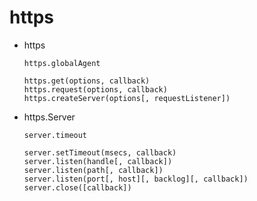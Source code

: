 # https

*   https

    ```
    https.globalAgent

    https.get(options, callback)
    https.request(options, callback)
    https.createServer(options[, requestListener])
    ```

*   https.Server

    ```
    server.timeout

    server.setTimeout(msecs, callback)
    server.listen(handle[, callback])
    server.listen(path[, callback])
    server.listen(port[, host][, backlog][, callback])
    server.close([callback])
    ```


